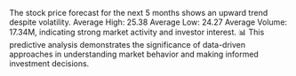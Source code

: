The stock price forecast for the next 5 months shows an upward trend despite volatility.
Average High: 25.38
Average Low: 24.27
Average Volume: 17.34M, indicating strong market activity and investor interest.
📊 This predictive analysis demonstrates the significance of data-driven approaches in understanding market behavior and making informed investment decisions.
